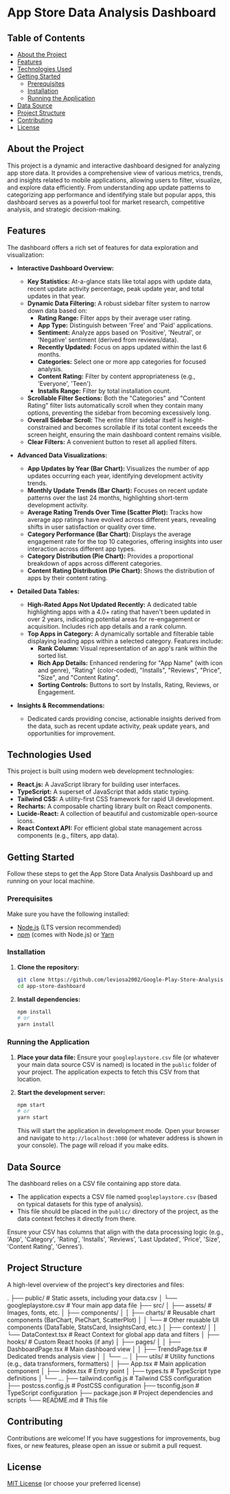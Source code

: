 # App Store Data Analysis Dashboard

## Table of Contents

-   [About the Project](#about-the-project)
-   [Features](#features)
-   [Technologies Used](#technologies-used)
-   [Getting Started](#getting-started)
    -   [Prerequisites](#prerequisites)
    -   [Installation](#installation)
    -   [Running the Application](#running-the-application)
-   [Data Source](#data-source)
-   [Project Structure](#project-structure)
-   [Contributing](#contributing)
-   [License](#license)

## About the Project

This project is a dynamic and interactive dashboard designed for analyzing app store data. It provides a comprehensive view of various metrics, trends, and insights related to mobile applications, allowing users to filter, visualize, and explore data efficiently. From understanding app update patterns to categorizing app performance and identifying stale but popular apps, this dashboard serves as a powerful tool for market research, competitive analysis, and strategic decision-making.

## Features

The dashboard offers a rich set of features for data exploration and visualization:

* **Interactive Dashboard Overview:**
    * **Key Statistics:** At-a-glance stats like total apps with update data, recent update activity percentage, peak update year, and total updates in that year.
    * **Dynamic Data Filtering:** A robust sidebar filter system to narrow down data based on:
        * **Rating Range:** Filter apps by their average user rating.
        * **App Type:** Distinguish between 'Free' and 'Paid' applications.
        * **Sentiment:** Analyze apps based on 'Positive', 'Neutral', or 'Negative' sentiment (derived from reviews/data).
        * **Recently Updated:** Focus on apps updated within the last 6 months.
        * **Categories:** Select one or more app categories for focused analysis.
        * **Content Rating:** Filter by content appropriateness (e.g., 'Everyone', 'Teen').
        * **Installs Range:** Filter by total installation count.
    * **Scrollable Filter Sections:** Both the "Categories" and "Content Rating" filter lists automatically scroll when they contain many options, preventing the sidebar from becoming excessively long.
    * **Overall Sidebar Scroll:** The entire filter sidebar itself is height-constrained and becomes scrollable if its total content exceeds the screen height, ensuring the main dashboard content remains visible.
    * **Clear Filters:** A convenient button to reset all applied filters.

* **Advanced Data Visualizations:**
    * **App Updates by Year (Bar Chart):** Visualizes the number of app updates occurring each year, identifying development activity trends.
    * **Monthly Update Trends (Bar Chart):** Focuses on recent update patterns over the last 24 months, highlighting short-term development activity.
    * **Average Rating Trends Over Time (Scatter Plot):** Tracks how average app ratings have evolved across different years, revealing shifts in user satisfaction or quality over time.
    * **Category Performance (Bar Chart):** Displays the average engagement rate for the top 10 categories, offering insights into user interaction across different app types.
    * **Category Distribution (Pie Chart):** Provides a proportional breakdown of apps across different categories.
    * **Content Rating Distribution (Pie Chart):** Shows the distribution of apps by their content rating.

* **Detailed Data Tables:**
    * **High-Rated Apps Not Updated Recently:** A dedicated table highlighting apps with a 4.0+ rating that haven't been updated in over 2 years, indicating potential areas for re-engagement or acquisition. Includes rich app details and a rank column.
    * **Top Apps in Category:** A dynamically sortable and filterable table displaying leading apps within a selected category. Features include:
        * **Rank Column:** Visual representation of an app's rank within the sorted list.
        * **Rich App Details:** Enhanced rendering for "App Name" (with icon and genre), "Rating" (color-coded), "Installs", "Reviews", "Price", "Size", and "Content Rating".
        * **Sorting Controls:** Buttons to sort by Installs, Rating, Reviews, or Engagement.

* **Insights & Recommendations:**
    * Dedicated cards providing concise, actionable insights derived from the data, such as recent update activity, peak update years, and opportunities for improvement.

## Technologies Used

This project is built using modern web development technologies:

* **React.js:** A JavaScript library for building user interfaces.
* **TypeScript:** A superset of JavaScript that adds static typing.
* **Tailwind CSS:** A utility-first CSS framework for rapid UI development.
* **Recharts:** A composable charting library built on React components.
* **Lucide-React:** A collection of beautiful and customizable open-source icons.
* **React Context API:** For efficient global state management across components (e.g., filters, app data).

## Getting Started

Follow these steps to get the App Store Data Analysis Dashboard up and running on your local machine.

### Prerequisites

Make sure you have the following installed:

* [Node.js](https://nodejs.org/en/) (LTS version recommended)
* [npm](https://www.npmjs.com/) (comes with Node.js) or [Yarn](https://yarnpkg.com/)

### Installation

1.  **Clone the repository:**
    ```bash
    git clone https://github.com/leviosa2002/Google-Play-Store-Analysis
    cd app-store-dashboard
    ```

2.  **Install dependencies:**
    ```bash
    npm install
    # or
    yarn install
    ```

### Running the Application

1.  **Place your data file:**
    Ensure your `googleplaystore.csv` file (or whatever your main data source CSV is named) is located in the `public` folder of your project. The application expects to fetch this CSV from that location.

2.  **Start the development server:**
    ```bash
    npm start
    # or
    yarn start
    ```

    This will start the application in development mode. Open your browser and navigate to `http://localhost:3000` (or whatever address is shown in your console). The page will reload if you make edits.

## Data Source

The dashboard relies on a CSV file containing app store data.
* The application expects a CSV file named `googleplaystore.csv` (based on typical datasets for this type of analysis).
* This file should be placed in the `public/` directory of the project, as the data context fetches it directly from there.

Ensure your CSV has columns that align with the data processing logic (e.g., 'App', 'Category', 'Rating', 'Installs', 'Reviews', 'Last Updated', 'Price', 'Size', 'Content Rating', 'Genres').

## Project Structure

A high-level overview of the project's key directories and files:

.
├── public/                 # Static assets, including your data.csv
│   └── googleplaystore.csv # Your main app data file
├── src/
│   ├── assets/             # Images, fonts, etc.
│   ├── components/
│   │   ├── charts/         # Reusable chart components (BarChart, PieChart, ScatterPlot)
│   │   └──                 # Other reusable UI components (DataTable, StatsCard, InsightsCard, etc.)
│   ├── context/
│   │   └── DataContext.tsx # React Context for global app data and filters
│   ├── hooks/              # Custom React hooks (if any)
│   ├── pages/
│   │   ├── DashboardPage.tsx # Main dashboard view
│   │   ├── TrendsPage.tsx    # Dedicated trends analysis view
│   │   └── ...
│   ├── utils/              # Utility functions (e.g., data transformers, formatters)
│   ├── App.tsx             # Main application component
│   ├── index.tsx           # Entry point
│   ├── types.ts            # TypeScript type definitions
│   └── ...
├── tailwind.config.js      # Tailwind CSS configuration
├── postcss.config.js       # PostCSS configuration
├── tsconfig.json           # TypeScript configuration
├── package.json            # Project dependencies and scripts
└── README.md               # This file


## Contributing

Contributions are welcome! If you have suggestions for improvements, bug fixes, or new features, please open an issue or submit a pull request.

## License

[MIT License](https://opensource.org/licenses/MIT) (or choose your preferred license)